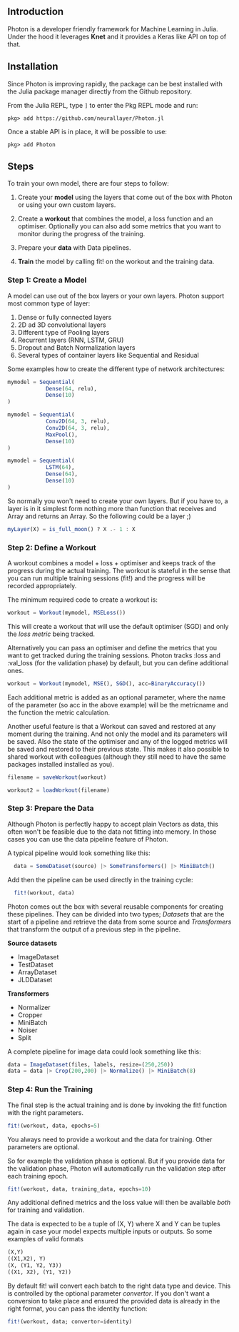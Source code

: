 ## Introduction
Photon is a developer friendly framework for Machine Learning in Julia.
Under the hood it leverages **Knet** and it provides a Keras like API on top of that.


## Installation
Since Photon is improving rapidly, the package can be best installed with the Julia package manager directly from the Github repository.

From the Julia REPL, type `]` to enter the Pkg REPL mode and run:

```
pkg> add https://github.com/neurallayer/Photon.jl
```

Once a stable API is in place, it will be possible to use:

```
pkg> add Photon
```



## Steps
To train your own model, there are four steps to follow:

1) Create your **model** using the layers that come out of the box with Photon or using your own custom layers.

2) Create a **workout** that combines the model, a loss function and an optimiser. Optionally you can also add some metrics that you want to monitor during the progress of the training.

3) Prepare your **data** with Data pipelines.

4) **Train** the model by calling fit! on the workout and the training data.


### Step 1: Create a Model
A model can use out of the box layers or your own layers. Photon support most
common type of layer:

1) Dense or fully connected layers
2) 2D ad 3D convolutional layers
3) Different type of Pooling layers
4) Recurrent layers (RNN, LSTM, GRU)
5) Dropout and Batch Normalization layers
6) Several types of container layers like Sequential and Residual


Some examples how to create the different type of network architectures:

```julia
mymodel = Sequential(
            Dense(64, relu),
            Dense(10)
)
```

```julia
mymodel = Sequential(
            Conv2D(64, 3, relu),
            Conv2D(64, 3, relu),
            MaxPool(),
            Dense(10)
)
```

```julia
mymodel = Sequential(
            LSTM(64),
            Dense(64),
            Dense(10)
)
```


So normally you won't need to create your own layers. But if you have to, a layer
is in it simplest form nothing more than function that receives and Array and returns an Array. So the following could be a layer ;)

```julia
myLayer(X) = is_full_moon() ? X .- 1 : X
```


### Step 2: Define a Workout
A workout combines a model + loss + optimiser and keeps track of the progress
during the actual training. The workout is stateful in the sense that you can run
multiple training sessions (fit!) and the progress will be recorded appropriately.   

The minimum required code to create a workout is:

```julia
workout = Workout(mymodel, MSELoss())
```

This will create a workout that will use the default optimiser (SGD) and only
the *loss metric* being tracked.

Alternatively you can pass an optimiser and define the metrics that you want to get tracked during the training sessions. Photon tracks :loss and :val_loss (for the validation phase) by default, but you can define additional ones.

```julia
workout = Workout(mymodel, MSE(), SGD(), acc=BinaryAccuracy())
```

Each additional metric is added as an optional parameter, where the name of the parameter (so acc in the above example) will be the metricname and the function the metric calculation.

Another useful feature is that a Workout can saved and restored at any moment during the training. And not only the model and its parameters will be saved. Also the state of the optimiser and any of the logged metrics will be saved and restored to their previous state. This makes it also possible to shared workout with colleagues (although they still need to have the same packages installed installed as you).

```julia
filename = saveWorkout(workout)

workout2 = loadWorkout(filename)
```

### Step 3: Prepare the Data
Although Photon is perfectly happy to accept plain Vectors as data, this often won't be feasible due to the data not fitting into memory. In those cases you can use the data pipeline feature of Photon.

A typical pipeline would look something like this:

```julia
  data = SomeDataset(source) |> SomeTransformers() |> MiniBatch()
```

Add then the pipeline can be used directly in the training cycle:

```julia
  fit!(workout, data)
```

Photon comes out the box with several reusable components for creating these pipelines. They can be divided into two types; *Datasets* that are the start of a pipeline and retrieve the data from some source and *Transformers* that transform the output of a previous step in the pipeline.

**Source datasets**
- ImageDataset
- TestDataset
- ArrayDataset
- JLDDataset

**Transformers**
- Normalizer
- Cropper
- MiniBatch
- Noiser
- Split

A complete pipeline for image data could look something like this:

```julia
data = ImageDataset(files, labels, resize=(250,250))
data = data |> Crop(200,200) |> Normalize() |> MiniBatch(8)
```

### Step 4: Run the Training
The final step is the actual training and is done by invoking the fit! function with the right parameters.

```julia
fit!(workout, data, epochs=5)
```

You always need to provide a workout and the data for training. Other parameters are optional.

So for example the validation phase is optional. But if you provide data for the validation phase, Photon will automatically run the validation step after each training epoch.


```julia
fit!(workout, data, training_data, epochs=10)
```
Any additional defined metrics and the loss value will then be available *both* for training and validation.

The data is expected to be a tuple of (X, Y) where X and Y can be tuples again in case your model expects multiple inputs or outputs. So some examples of valid formats

```julia
(X,Y)
((X1,X2), Y)
(X, (Y1, Y2, Y3))
((X1, X2), (Y1, Y2))
```

By default fit! will convert each batch to the right data type and device. This is controlled by the optional parameter *convertor*. If you don't want a conversion to take place and ensured the provided data is already in the right format, you can pass the identity function:

```julia
fit!(workout, data; convertor=identity)
```
